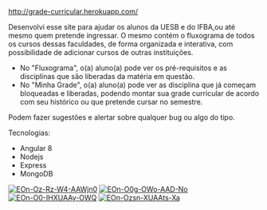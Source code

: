 http://grade-curricular.herokuapp.com/

Desenvolvi esse site para ajudar os alunos da UESB e do IFBA,ou até mesmo quem pretende ingressar. 
O mesmo contém o fluxograma de todos os cursos dessas faculdades, de forma organizada e interativa, com possibilidade de adicionar cursos de outras instituições.

- No "Fluxograma", o(a) aluno(a) pode ver os pré-requisitos e as disciplinas que são liberadas da matéria em questão.
- No "Minha Grade", o(a) aluno(a) pode ver as disciplina que já começam bloqueadas e liberadas, podendo montar sua grade curricular de acordo com seu histórico ou que pretende cursar no semestre.

Podem fazer sugestões e alertar sobre qualquer bug ou algo do tipo.

Tecnologias:
- Angular 8
- Nodejs
- Express
- MongoDB

<a href="https://ibb.co/RQHTztr"><img src="https://i.ibb.co/RQHTztr/EOn-Oz-Rz-W4-AAWjn0.jpg" alt="EOn-Oz-Rz-W4-AAWjn0" border="0"></a>
<a href="https://ibb.co/Y3KYYtm"><img src="https://i.ibb.co/Y3KYYtm/EOn-O0g-OWo-AAD-No.jpg" alt="EOn-O0g-OWo-AAD-No" border="0"></a> 
<a href="https://ibb.co/2NN7vZS"><img src="https://i.ibb.co/2NN7vZS/EOn-O0-IHXUAAy-OWQ.jpg" alt="EOn-O0-IHXUAAy-OWQ" border="0"></a> 
<a href="https://ibb.co/hC9HxDY"><img src="https://i.ibb.co/hC9HxDY/EOn-Ozsn-XUAAts-Xa.jpg" alt="EOn-Ozsn-XUAAts-Xa" border="0"></a>
